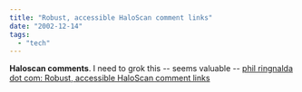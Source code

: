 ```yaml
---
title: "Robust, accessible HaloScan comment links"
date: "2002-12-14"
tags: 
  - "tech"
---
```


**Haloscan comments**. I need to grok this -- seems valuable -- [phil ringnalda dot com: Robust, accessible HaloScan comment links](http://philringnalda.com/archives/002408.php)
